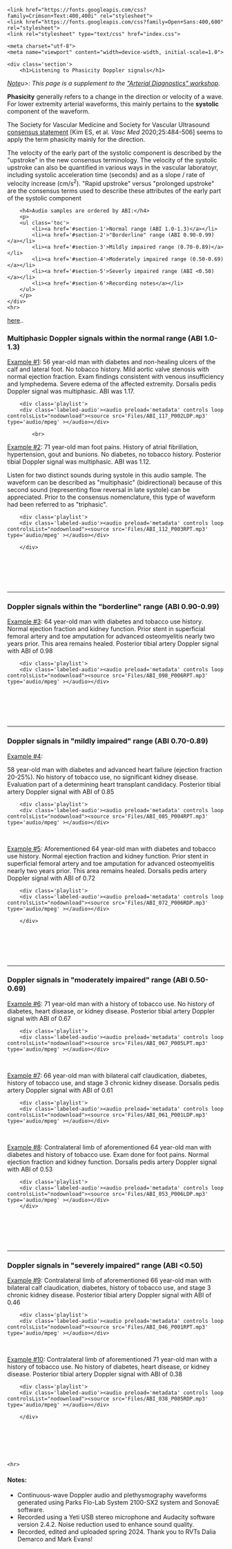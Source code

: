 <head>
    <title>Doppler audio files</title>

    <link href="https://fonts.googleapis.com/css?family=Crimson+Text:400,400i" rel="stylesheet">
    <link href="https://fonts.googleapis.com/css?family=Open+Sans:400,600" rel="stylesheet">
    <link rel="stylesheet" type="text/css" href="index.css">

    <meta charset="utf-8">
    <meta name="viewport" content="width=device-width, initial-scale=1.0">
</head>

<body>

    <div class='section'>
        <h1>Listening to Phasicity Doppler signals</h1>
<p><i><u>Note</u>u>: This page is a supplement to the <a href="https://nealbarshes.github.io/PAD/Workshop/">"Arterial Diagnostics" workshop</a>.</i></p>

<p><b>Phasicity</b> generally refers to a change in the direction or velocity of a wave. For lower extremity arterial waveforms, this mainly pertains to the <b>systolic</b> component of the waveform.</p> 

<p>The Society for Vascular Medicine and Society for Vascular Ultrasound <a href ="https://pubmed.ncbi.nlm.nih.gov/32667274/">consensus statement</a> [Kim ES, et al. <i>Vasc Med</i> 2020;25:484-506] seems to apply the term phasicity mainly for the direction. 

<p>The velocity of the early part of the systolic component is described by the "upstroke" in the new consensus terminology. The velocity of the systolic upstroke can also be quantified in various ways in the vascular laboratoyr, including systolic acceleration time (seconds) and as a slope / rate of velocity increase (cm/s<sup>2</sup>). "Rapid upstroke" versus "prolonged upstroke" are the consensus terms used to describe these attributes of the early part of the systolic component  </p>


        <h4>Audio samples are ordered by ABI:</h4>
        <p>
        <ul class='toc'>
            <li><a href='#section-1'>Normal range (ABI 1.0-1.3)</a></li>
            <li><a href='#section-2'>"Borderline" range (ABI 0.90-0.99)</a></li>
            <li><a href='#section-3'>Mildly impaired range (0.70-0.89)</a></li>
            <li><a href='#section-4'>Moderately impaired range (0.50-0.69)</a></li>
            <li><a href='#section-5'>Severly impaired range (ABI <0.50)</a></li>
            <li><a href='#section-6'>Recording notes</a></li>
        </ul>
        </p>
    </div>
    <hr>

<div id='section-1' class='section'>
            <a href = "../../../assets/PADalgorithm1.jpg" 
                target="popup" 
                onclick="window.open('../../../assets/PADalgorithm1.jpg', 'popup', 'width=600,height=400,scrollbars=no,resizable=no'); return false;">here</a>..

<div id='section-1' class='section'>
<h3>Multiphasic Doppler signals within the normal range (ABI 1.0-1.3)</h3>

<p><u>Example #1</u>: 56 year-old man with diabetes and non-healing ulcers of the calf and lateral foot. No tobacco history. Mild aortic valve stenosis with normal ejection fraction. Exam findings consistent with venous insufficiency and lymphedema. Severe edema of the affected extremity. Dorsalis pedis Doppler signal was multiphasic. ABI was 1.17. </p>

        <div class='playlist'>
        <div class='labeled-audio'><audio preload='metadata' controls loop controlsList="nodownload"><source src='Files/ABI_117_P002LDP.mp3' type='audio/mpeg' ></audio></div>

            <br>
            
<p><u>Example #2</u>: 71 year-old man foot pains. History of atrial fibrillation, hypertension, gout and bunions. No diabetes, no tobacco history. Posterior tibial Doppler signal was multiphasic. ABI was 1.12. </p>

<p>Listen for two distinct sounds during systole in this audio sample. The waveform can be described as "multiphasic" (bidirectional) because of this second sound (representing flow reversal in late systole) can be appreciated. Prior to the consensus nomenclature, this type of waveform had been referred to as "triphasic".</p>

        <div class='playlist'>
        <div class='labeled-audio'><audio preload='metadata' controls loop controlsList="nodownload"><source src='Files/ABI_112_P003RPT.mp3' type='audio/mpeg' ></audio></div>

        </div>
<br>
<br>
<br>
<br>
    <hr>
<div id='section-2' class='section'>
<h3>Doppler signals within the "borderline" range (ABI 0.90-0.99)</h3>

<p><u>Example #3</u>: 64 year-old man with diabetes and tobacco use history. Normal ejection fraction and kidney function. Prior stent in superficial femoral artery and toe amputation for advanced osteomyelitis nearly two years prior. This area remains healed. Posterior tibial artery Doppler signal with ABI of 0.98</p>

        <div class='playlist'>
        <div class='labeled-audio'><audio preload='metadata' controls loop controlsList="nodownload"><source src='Files/ABI_098_P006RPT.mp3' type='audio/mpeg' ></audio></div>

<br>
<br>
<br>
<br>
    <hr>
<div id='section-3' class='section'>
<h3>Doppler signals in "mildly impaired" range (ABI 0.70-0.89)</h3>

<p><u>Example #4</u>: <p>58 year-old man with diabetes and advanced heart failure (ejection fraction 20-25%). No history of tobacco use, no significant kidney disease. Evaluation part of a determining heart transplant candidacy. Posterior tibial artery Doppler signal with ABI of 0.85</p>

        <div class='playlist'>
        <div class='labeled-audio'><audio preload='metadata' controls loop controlsList="nodownload"><source src='Files/ABI_085_P004RPT.mp3' type='audio/mpeg' ></audio></div>

<br>

<p><u>Example #5</u>: Aforementioned 64 year-old man with diabetes and tobacco use history. Normal ejection fraction and kidney function. Prior stent in superficial femoral artery and toe amputation for advanced osteomyelitis nearly two years prior. This area remains healed. Dorsalis pedis artery Doppler signal with ABI of 0.72</p>

        <div class='playlist'>
        <div class='labeled-audio'><audio preload='metadata' controls loop controlsList="nodownload"><source src='Files/ABI_072_P006RDP.mp3' type='audio/mpeg' ></audio></div>
          
        </div>
<br>
<br>
<br>
<br>
    <hr>
<div id='section-4' class='section'>
<h3>Doppler signals in "moderately impaired" range (ABI 0.50-0.69)</h3>
<p><u>Example #6</u>: 71 year-old man with a history of tobacco use. No history of diabetes, heart disease, or kidney disease. Posterior tibial artery Doppler signal with ABI of 0.67</p>

        <div class='playlist'>
        <div class='labeled-audio'><audio preload='metadata' controls loop controlsList="nodownload"><source src='Files/ABI_067_P005LPT.mp3' type='audio/mpeg' ></audio></div>
<br>
<p><u>Example #7</u>: 66 year-old man with bilateral calf claudication, diabetes, history of tobacco use, and stage 3 chronic kidney disease. Dorsalis pedis artery Doppler signal with ABI of 0.61</p>

        <div class='playlist'>
        <div class='labeled-audio'><audio preload='metadata' controls loop controlsList="nodownload"><source src='Files/ABI_061_P001LDP.mp3' type='audio/mpeg' ></audio></div>        
<br>
<p><u>Example #8</u>: Contralateral limb of aforementioned 64 year-old man with diabetes and history of tobacco use. Exam done for foot pains. Normal ejection fraction and kidney function. Dorsalis pedis artery Doppler signal with ABI of 0.53</p>

        <div class='playlist'>
        <div class='labeled-audio'><audio preload='metadata' controls loop controlsList="nodownload"><source src='Files/ABI_053_P006LDP.mp3' type='audio/mpeg' ></audio></div>
        </div>
<br>
<br>
<br>
<br>
    <hr>
<div id='section-5' class='section'>
<h3>Doppler signals in "severely impaired" range (ABI <0.50)</h3>
<p><u>Example #9</u>: Contralateral limb of aforementioned 66 year-old man with bilateral calf claudication, diabetes, history of tobacco use, and stage 3 chronic kidney disease. Posterior tibial artery Doppler signal with ABI of 0.46</p>

        <div class='playlist'>
        <div class='labeled-audio'><audio preload='metadata' controls loop controlsList="nodownload"><source src='Files/ABI_046_P001RPT.mp3' type='audio/mpeg' ></audio></div>        
<br>
<p><u>Example #10</u>: Contralateral limb of aforementioned 71 year-old man with a history of tobacco use. No history of diabetes, heart disease, or kidney disease. Posterior tibial artery Doppler signal with ABI of 0.38</p>

        <div class='playlist'>
        <div class='labeled-audio'><audio preload='metadata' controls loop controlsList="nodownload"><source src='Files/ABI_038_P005RDP.mp3' type='audio/mpeg' ></audio></div>

        </div>
<br>
<br>
<br>
<br>

    <hr>
<div id='section-6' class='section'>    
        <h4>Notes:</h4>
        <p>
        <ul>
            <li>Continuous-wave Doppler audio and plethysmography waveforms generated using Parks Flo-Lab System 2100-SX2 system and SonovaE software.</li>
            <li>Recorded using a Yeti USB stereo microphone and Audacity software version 2.4.2. Noise reduction used to enhance sound quality. </li>
            <li>Recorded, edited and uploaded spring 2024. Thank you to RVTs Dalia Demarco and Mark Evans!</li>
        </ul>
</p>




<script>
document
    .getElementById('select-speaker')
    .addEventListener('change', function () {
        'use strict';
        var targets = document.getElementsByClassName("select-speaker")
        for (let i = 0; i < targets.length; i++) {
            name = "samples/mp3/ted_speakers/" + this.value + "/sample-" + i.toString() + ".mp3"
            targets[i].setAttribute("src", name)
            targets[i].parentElement.load()
        }
});
</script>
